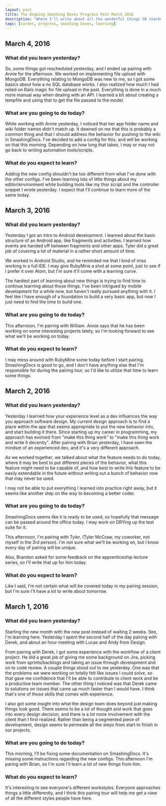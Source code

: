 ```yaml
---
layout: post
title: The Ongoing Smashing Boxes Progress Post March 2016
description: "Where I'll write about all the wonderful things SB teaches me"
tags: [career, progress, smashing boxes, learning]
---
```

## March 4, 2016

### What did you learn yesterday?

So, some things got rescheduled yesterday, and I ended up pairing with Annie for the afternoon.
We worked on implementing file upload with MongoDB. Everything relating to MongoDB was new to me,
so I got some basics about how a no SQL database works. I also realized how much I had relied on Rails
magic for file upload in the past. Everything is done in a much more manual way when dealing with an
API. I learned a bit about creating a tempfile and using that to get the file passed to the model.

### What are you going to do today?

While working with Annie yesterday, I noticed that her app folder name and wiki folder names didn't
match up. It dawned on me that this is probably a common thing and that I should address the behavior
for pushing to the wiki in SmashingDocs. I've decided to add a config for this, and will be working
on that this morning. Depending on how long that takes, I may or may not go back to writing automation
tools/scripts.

### What do you expect to learn?

Adding the new config shouldn't be too different from what I've done with the other configs. I've
been learning lots of little things about my editor/environment while building tools like my thor script
and the controller snippet I wrote yesterday. I expect that I'll continue to learn more of the same today.

## March 3, 2016

### What did you learn yesterday?

Yesterday I got an intro to Android development. I learned about the basic structure of
an Android app, like fragments and activities. I learned how events are handed off
between fragments and other apps. Tyler did a great job of covering a lot of material
in a rather short amount of time.

We worked in Android Studio, and he reminded me that I kind of miss working in a
full IDE. I may give RubyMine a shot at some point, just to see if I prefer it over
Atom, but I'm sure it'll come with a learning curve.

The hardest part of learning about new things is trying to find time to continue
learning about those things. I've been intrigued by mobile development for a while
now, but haven't really pursued anything with it. I feel like I have enough of a
foundation to build a very basic app, but now I just need to find the time to build one.

### What are you going to do today?

This afternoon, I'm pairing with William. Annie says that he has been working on
some interesting projects lately, so I'm looking forward to see what we'll be working
on today.

### What do you expect to learn?

I may mess around with RubyMine some today before I start pairing. SmashingDocs is
good to go, and I don't have anything else that I'm responsible for during the pairing
tour, so I'd like to utilize that time to learn some things.

## March 2, 2016

### What did you learn yesterday?

Yesterday I learned how your experience level as a dev influences the way you approach
software design. My current design approach is to find a place within the app that
seems appropriate to put the new behavior into, and start building it there. Since
starting up my career in programming, my approach has evolved from "make this thing
work" to "make this thing work and write it decently". After pairing with Brian yesterday,
I have seen the mindset of an experienced dev, and it's a very different approach.

As we worked together, we talked about what the feature needs to do today, where it
may be best to put different pieces of the behavior, what this feature might need to
be capable of, and how best to write this feature to be easily extendable in the
future without writing out a bunch of behavior now that may never be used.

I may not be able to put everything I learned into practice right away, but it
seems like another step on the way to becoming a better coder.

### What are you going to do today?

SmashingDocs seems like it is ready to be used, so hopefully that message can be
passed around the office today. I may work on DRYing up the test suite for it.

This afternoon, I'm pairing with Tyler, (Tyler McCraw, my coworker, not myself in
the 3rd person). I'm not sure what we'll be working on, but I know every day of pairing
will be unique.

Also, Brandon asked for some feedback on the apprenticeship lecture series, so I'll
write that up for him today.

### What do you expect to learn?

Like I said, I'm not certain what will be covered today in my pairing session, but
I'm sure I'll have a lot to write about tomorrow.

## March 1, 2016

### What did you learn yesterday?

Starting the new month with the new post instead of waiting 2 weeks. See, I'm learning here.
Yesterday I spent the second half of the day pairing with Derek, and about an hour meeting
with Lucas and Andy from Design.

From pairing with Derek, I got some experience with the workflow of a client project.
He did a great job of giving me some background on Jira, picking work from sprints/backlogs
and taking an issue through development and on to code review. A couple things stood out to
me yesterday. One was that the problems we were working on totally felt like issues I could solve,
so that gave me confidence that I'll be able to contribute to client work and be a productive
team member. The other thing I noticed was that Derek came to solutions on issues that came up
much faster than I would have. I think that's one of those skills that comes with experience.

I also got some insight into what the design team does beyond just making things look good.
There seems to be a lot of thought and work that goes into every design decision, and there is
a lot more involvement with the client than I first realized. Rather than being a segmented piece
of development, design seems to permeate all the steps from start to finish in our projects.

### What are you going to do today?

This morning, I'll be fixing some documentation on SmashingDocs. It's missing some instructions
regarding the new configs. This afternoon I'm paring with Brian, so I'm sure I'll learn a lot of
new things from him.

### What do you expect to learn?

It's interesting to see everyone's different workstyles. Everyone approaches things a
little differently, and I think this pairing tour will help me get a view of all the
different styles people have here.
